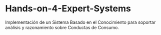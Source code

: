 # Hands-on-4-Expert-Systems
Implementación de un Sistema Basado  en el Conocimiento  para soportar análisis y razonamiento sobre Conductas de Consumo.
